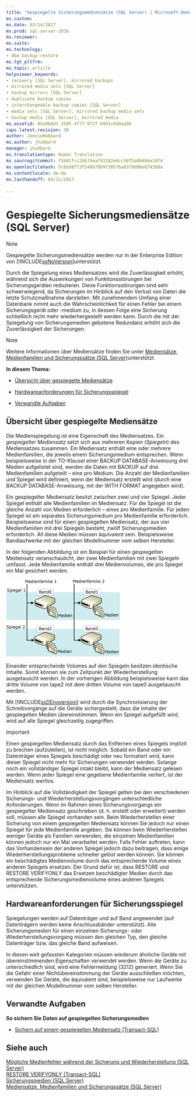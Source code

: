 ```yaml
---
title: "Gespiegelte Sicherungsmediensätze (SQL Server) | Microsoft-Dokumentation"
ms.custom: 
ms.date: 03/14/2017
ms.prod: sql-server-2016
ms.reviewer: 
ms.suite: 
ms.technology:
- dbe-backup-restore
ms.tgt_pltfrm: 
ms.topic: article
helpviewer_keywords:
- recovery [SQL Server], mirrored backups
- mirrored media sets [SQL Server]
- backup mirrors [SQL Server]
- duplicate backup copies
- interchangeable backup copies [SQL Server]
- media sets [SQL Server], mirrored backup media sets
- backup media [SQL Server], mirrored media
ms.assetid: 05a0b8d1-3585-4f77-972f-69d1c0d4aa9b
caps.latest.revision: 38
author: JennieHubbard
ms.author: jhubbard
manager: jhubbard
ms.translationtype: Human Translation
ms.sourcegitcommit: f3481fcc2bb74eaf93182e6cc58f5a06666e10f4
ms.openlocfilehash: 5c6bd8f73f549b7869f30576a03f9d90e874398a
ms.contentlocale: de-de
ms.lasthandoff: 04/11/2017

---
```

# <a name="mirrored-backup-media-sets-sql-server"></a>Gespiegelte Sicherungsmediensätze (SQL Server)
    
> [!NOTE]  
>  Gespiegelte Sicherungsmediensätze werden nur in der Enterprise Edition von [!INCLUDE[ssNoVersion](../../includes/ssnoversion-md.md)]unterstützt.  
  
 Durch die Spiegelung eines Mediensatzes wird die Zuverlässigkeit erhöht, während sich die Auswirkungen von Funktionsstörungen bei Sicherungsgeräten reduzieren. Diese Funktionsstörungen sind sehr schwerwiegend, da Sicherungen im Hinblick auf den Verlust von Daten die letzte Schutzmaßnahme darstellen. Mit zunehmendem Umfang einer Datenbank nimmt auch die Wahrscheinlichkeit für einen Fehler bei einem Sicherungsgerät oder -medium zu, in dessen Folge eine Sicherung schließlich nicht mehr wiederhergestellt werden kann. Durch die mit der Spiegelung von Sicherungsmedien gebotene Redundanz erhöht sich die Zuverlässigkeit der Sicherungen.  
  
> [!NOTE]  
>  Weitere Informationen über Mediensätze finden Sie unter [Mediensätze, Medienfamilien und Sicherungssätze &#40;SQL Server&#41;](../../relational-databases/backup-restore/media-sets-media-families-and-backup-sets-sql-server.md)unterstützt.  
  
 **In diesem Thema:**  
  
-   [Übersicht über gespiegelte Mediensätze](#OverviewofMirroredMediaSets)  
  
-   [Hardwareanforderungen für Sicherungsspiegel](#HardwareReqs)  
  
-   [Verwandte Aufgaben](#RelatedTasks)  
  
##  <a name="OverviewofMirroredMediaSets"></a> Übersicht über gespiegelte Mediensätze  
 Die Medienspiegelung ist eine Eigenschaft des Mediensatzes. Ein *gespiegelter Mediensatz* setzt sich aus mehreren Kopien (*Spiegeln*) des Mediensatzes zusammen. Ein Mediensatz enthält eine oder mehrere Medienfamilien, die jeweils einem Sicherungsmedium entsprechen. Wenn beispielsweise in der TO-Klausel einer BACKUP DATABASE-Anweisung drei Medien aufgelistet sind, werden die Daten mit BACKUP auf drei Medienfamilien aufgeteilt – eine pro Medium. Die Anzahl der Medienfamilien und Spiegel wird definiert, wenn der Mediensatz erstellt wird (durch eine BACKUP DATABASE-Anweisung, mit der WITH FORMAT angegeben wird).  
  
 Ein gespiegelter Mediensatz besitzt zwischen zwei und vier Spiegel. Jeder Spiegel enthält alle Medienfamilien im Mediensatz. Für die Spiegel ist die gleiche Anzahl von Medien erforderlich – eines pro Medienfamilie. Für jeden Spiegel ist ein separates Sicherungsmedium pro Medienfamilie erforderlich. Beispielsweise sind für einen gespiegelten Mediensatz, der aus vier Medienfamilien mit drei Spiegeln besteht, zwölf Sicherungsmedien erforderlich. All diese Medien müssen äquivalent sein. Beispielsweise Bandlaufwerke mit der gleichen Modellnummer vom selben Hersteller.  
  
 In der folgenden Abbildung ist ein Beispiel für einen gespiegelten Mediensatz veranschaulicht, der zwei Medienfamilien mit zwei Spiegeln umfasst. Jede Medienfamilie enthält drei Medienvolumes, die pro Spiegel ein Mal gesichert werden.  
  
 ![Gespiegelter Mediensatz: zwei Medienfamilien mit zwei Spiegeln](../../relational-databases/backup-restore/media/bnr-backup-media-mirror.gif "Gespiegelter Mediensatz: zwei Medienfamilien mit zwei Spiegeln")  
  
 Einander entsprechende Volumes auf den Spiegeln besitzen identische Inhalte. Somit können sie zum Zeitpunkt der Wiederherstellung ausgetauscht werden. In der vorherigen Abbildung beispielsweise kann das dritte Volume von tape2 mit dem dritten Volume von tape0 ausgetauscht werden.  
  
 Mit [!INCLUDE[ssDEnoversion](../../includes/ssdenoversion-md.md)] wird durch die Synchronisierung der Schreibvorgänge auf die Geräte sichergestellt, dass die Inhalte der gespiegelten Medien übereinstimmen. Wenn ein Spiegel aufgefüllt wird, wird auf alle Spiegel gleichzeitig zugegriffen.  
  
> [!IMPORTANT]  
>  Einen gespiegelten Mediensatz durch das Entfernen eines Spiegels implizit zu brechen (aufzuteilen), ist nicht möglich. Sobald ein Band oder ein Datenträger eines Spiegels beschädigt oder neu formatiert wird, kann dieser Spiegel nicht mehr für Sicherungen verwendet werden. Solange noch ein vollständiger Spiegel intakt bleibt, kann der Mediensatz gelesen werden. Wenn jeder Spiegel eine gegebene Medienfamilie verliert, ist der Mediensatz wertlos.  
  
 Im Hinblick auf die Vollständigkeit der Spiegel gelten bei den verschiedenen Sicherungs- und Wiederherstellungsvorgängen unterschiedliche Anforderungen. Wenn im Rahmen eines Sicherungsvorgangs ein gespiegelter Mediensatz geschrieben (d. h. erstellt oder erweitert) werden soll, müssen alle Spiegel vorhanden sein. Beim Wiederherstellen einer Sicherung von einem gespiegelten Mediensatz können Sie jedoch nur einen Spiegel für jede Medienfamilie angeben. Sie können beim Wiederherstellen weniger Geräte als Familien verwenden, die einzelnen Medienfamilien können jedoch nur ein Mal verarbeitet werden. Falls Fehler auftreten, kann das Vorhandensein der anderen Spiegel jedoch dazu beitragen, dass einige Wiederherstellungsprobleme schneller gelöst werden können. Sie können ein beschädigtes Medienvolume durch das entsprechende Volume eines anderen Spiegels ersetzen. Der Grund dafür ist, dass RESTORE und RESTORE VERIFYONLY das Ersetzen beschädigter Medien durch das entsprechende Sicherungsmedienvolume eines anderen Spiegels unterstützen.  
  
##  <a name="HardwareReqs"></a> Hardwareanforderungen für Sicherungsspiegel  
 Spiegelungen werden auf Datenträger und auf Band angewendet (auf Datenträgern werden keine Anschlussbänder unterstützt). Alle Sicherungsmedien für einen einzelnen Sicherungs- oder Wiederherstellungsvorgang müssen den gleichen Typ, den gleiche Datenträger bzw. das gleiche Band aufweisen.  
  
 In diesen weit gefassten Kategorien müssen wiederum ähnliche Geräte mit übereinstimmenden Eigenschaften verwendet werden. Wenn die Geräte zu unterschiedlich sind, wird eine Fehlermeldung (3212) generiert. Wenn Sie die Gefahr einer Nichtübereinstimmung der Geräte ausschließen möchten, verwenden Sie Geräte, die äquivalent sind, beispielsweise nur Laufwerke mit der gleichen Modellnummer vom selben Hersteller.  
  
##  <a name="RelatedTasks"></a> Verwandte Aufgaben  
 **So sichern Sie Daten auf gespiegelten Sicherungsmedien**  
  
-   [Sichern auf einem gespiegelten Mediensatz &#40;Transact-SQL&#41;](../../relational-databases/backup-restore/back-up-to-a-mirrored-media-set-transact-sql.md)  
  
## <a name="see-also"></a>Siehe auch  
 [Mögliche Medienfehler während der Sicherung und Wiederherstellung &#40;SQL Server&#41;](../../relational-databases/backup-restore/possible-media-errors-during-backup-and-restore-sql-server.md)   
 [RESTORE VERIFYONLY &#40;Transact-SQL&#41;](../../t-sql/statements/restore-statements-verifyonly-transact-sql.md)   
 [Sicherungsmedien &#40;SQL Server&#41;](../../relational-databases/backup-restore/backup-devices-sql-server.md)   
 [Mediensätze, Medienfamilien und Sicherungssätze &#40;SQL Server&#41;](../../relational-databases/backup-restore/media-sets-media-families-and-backup-sets-sql-server.md)  
  
  
